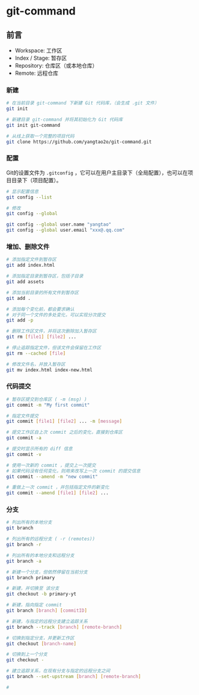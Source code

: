 # git-command

## 前言
* Workspace: 工作区
* Index / Stage: 暂存区
* Repository: 仓库区（或本地仓库）
* Remote: 远程仓库

### 新建
```bash
# 在当前目录 git-command 下新建 Git 代码库，（会生成 .git 文件）
git init

# 新建目录 git-command 并将其初始化为 Git 代码库
git init git-command

# 从线上获取一个完整的项目代码
git clone https://github.com/yangtao2o/git-command.git
```

### 配置
Git的设置文件为 `.gitconfig` ，它可以在用户主目录下（全局配置），也可以在项目目录下（项目配置）。

```bash
# 显示配置信息
git config --list

# 修改
git config --global

git config --global user.name "yangtao"
git config --global user.email "xxx@.qq.com"
```

### 增加、删除文件
```bash
# 添加指定文件到暂存区
git add index.html

# 添加指定目录到暂存区，包括子目录
git add assets

# 添加当前目录的所有文件到暂存区
git add .

# 添加每个变化前，都会要求确认
# 对于同一个文件的多处变化，可以实现分次提交
git add -p

# 删除工作区文件，并将这次删除加入暂存区
git rm [file1] [file2] ...

# 停止追踪指定文件，但该文件会保留在工作区
git rm --cached [file]

# 修改文件名，并放入暂存区
git mv index.html index-new.html
```

### 代码提交
```bash
# 暂存区提交到仓库区 ( -m (msg) )
git commit -m "My first commit"

# 指定文件提交
git commit [file1] [file2] ... -m [message]

# 提交工作区自上次 commit 之后的变化，直接到仓库区
git commit -a

# 提交时显示所有的 diff 信息
git commit -v

# 使用一次新的 commit ，提交上一次提交
# 如果代码没有任何变化，则用来改写上一次 commit 的提交信息
git commit --amend -m "new commit"

# 重做上一次 commit ，并包括指定文件的新变化
git commit --amend [file1] [file2] ...

```

### 分支
```bash
# 列出所有的本地分支
git branch

# 列出所有的远程分支 ( -r (remotes))
git branch -r

# 列出所有的本地分支和远程分支
git branch -a

# 新建一个分支，但依然停留在当前分支
git branch primary

# 新建，并切换至 该分支
git checkout -b primary-yt

# 新建，指向指定 commit
git branch [branch] [commitID]

# 新建，与指定的远程分支建立追踪关系
git branch --track [branch] [remote-branch]

# 切换到指定分支，并更新工作区
git checkout [branch-name]

# 切换到上一个分支
git checkout -

# 建立追踪关系，在现有分支与指定的远程分支之间
git branch --set-upstream [branch] [remote-branch]

# 

```